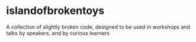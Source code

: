 islandofbrokentoys
==================

A collection of slightly broken code, designed to be used in workshops and talks by speakers, and by curious learners

